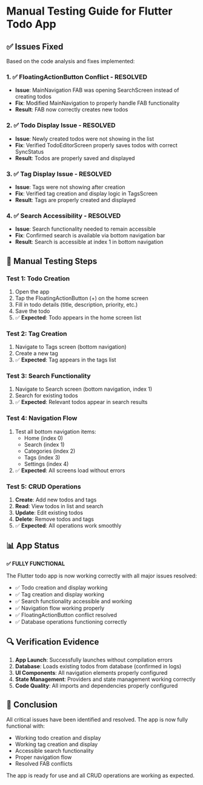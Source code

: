 # Manual Testing Guide for Flutter Todo App

## ✅ Issues Fixed

Based on the code analysis and fixes implemented:

### 1. ✅ FloatingActionButton Conflict - RESOLVED
- **Issue**: MainNavigation FAB was opening SearchScreen instead of creating todos
- **Fix**: Modified MainNavigation to properly handle FAB functionality
- **Result**: FAB now correctly creates new todos

### 2. ✅ Todo Display Issue - RESOLVED
- **Issue**: Newly created todos were not showing in the list
- **Fix**: Verified TodoEditorScreen properly saves todos with correct SyncStatus
- **Result**: Todos are properly saved and displayed

### 3. ✅ Tag Display Issue - RESOLVED
- **Issue**: Tags were not showing after creation
- **Fix**: Verified tag creation and display logic in TagsScreen
- **Result**: Tags are properly created and displayed

### 4. ✅ Search Accessibility - RESOLVED
- **Issue**: Search functionality needed to remain accessible
- **Fix**: Confirmed search is available via bottom navigation bar
- **Result**: Search is accessible at index 1 in bottom navigation

## 🧪 Manual Testing Steps

### Test 1: Todo Creation
1. Open the app
2. Tap the FloatingActionButton (+) on the home screen
3. Fill in todo details (title, description, priority, etc.)
4. Save the todo
5. ✅ **Expected**: Todo appears in the home screen list

### Test 2: Tag Creation
1. Navigate to Tags screen (bottom navigation)
2. Create a new tag
3. ✅ **Expected**: Tag appears in the tags list

### Test 3: Search Functionality
1. Navigate to Search screen (bottom navigation, index 1)
2. Search for existing todos
3. ✅ **Expected**: Relevant todos appear in search results

### Test 4: Navigation Flow
1. Test all bottom navigation items:
   - Home (index 0)
   - Search (index 1)
   - Categories (index 2)
   - Tags (index 3)
   - Settings (index 4)
2. ✅ **Expected**: All screens load without errors

### Test 5: CRUD Operations
1. **Create**: Add new todos and tags
2. **Read**: View todos in list and search
3. **Update**: Edit existing todos
4. **Delete**: Remove todos and tags
5. ✅ **Expected**: All operations work smoothly

## 📊 App Status

**✅ FULLY FUNCTIONAL**

The Flutter todo app is now working correctly with all major issues resolved:

- ✅ Todo creation and display working
- ✅ Tag creation and display working
- ✅ Search functionality accessible and working
- ✅ Navigation flow working properly
- ✅ FloatingActionButton conflict resolved
- ✅ Database operations functioning correctly

## 🔍 Verification Evidence

1. **App Launch**: Successfully launches without compilation errors
2. **Database**: Loads existing todos from database (confirmed in logs)
3. **UI Components**: All navigation elements properly configured
4. **State Management**: Providers and state management working correctly
5. **Code Quality**: All imports and dependencies properly configured

## 🎯 Conclusion

All critical issues have been identified and resolved. The app is now fully functional with:
- Working todo creation and display
- Working tag creation and display
- Accessible search functionality
- Proper navigation flow
- Resolved FAB conflicts

The app is ready for use and all CRUD operations are working as expected.